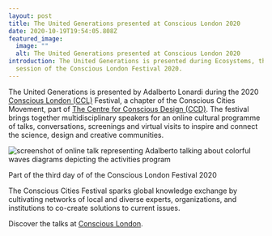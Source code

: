 ```yaml
---
layout: post
title: The United Generations presented at Conscious London 2020
date: 2020-10-19T19:54:05.808Z
featured_image:
  image: ""
  alt: The United Generations presented at Conscious London 2020
introduction: The United Generations is presented during Ecosystems, the third
  session of the Conscious London Festival 2020.
---
```

The United Generations is presented by Adalberto Lonardi during the 2020 [Conscious London (CCL)](https://theccd.org/domain/conscious-london/) Festival, a chapter of the Conscious Cities Movement, part of [The Centre for Conscious Design (CCD)](https://theccd.org/). The festival brings together multidisciplinary speakers for an online cultural programme of talks, conversations, screenings and virtual visits to inspire and connect the science, design and creative communities. 

![screenshot of online talk representing Adalberto talking about colorful waves diagrams depicting the activities program](/assets/uploads/consicous_talk "Conscious London - Adalberto presenting the United Generations activities program")

Part of the third day of  of the Conscious London Festival 2020

The Conscious Cities Festival sparks global knowledge exchange by cultivating networks of local and diverse experts, organizations, and institutions to co-create solutions to current issues.

Discover the talks at [Conscious London](https://www.youtube.com/channel/UC-Bbwz5OiTCqCCmIH9RQxwA).
